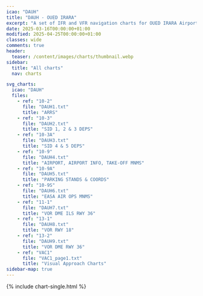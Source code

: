 ```yaml
---
icao: "DAUH"
title: "DAUH - OUED IRARA"
excerpt: "A set of IFR and VFR navigation charts for OUED IRARA Airport"
date: 2025-03-16T00:00:00+01:00
modified: 2025-04-25T00:00:00+01:00
classes: wide
comments: true
header:
  teaser: /content/images/charts/thumbnail.webp
sidebar:
  title: "All charts"
  nav: charts

svg_charts:
  icao: "DAUH"
  files:
    - ref: "10-2"
      file: "DAUH1.txt"
      title: "ARRS"
    - ref: "10-3"
      file: "DAUH2.txt"
      title: "SID 1, 2 & 3 DEPS"
    - ref: "10-3A"
      file: "DAUH3.txt"
      title: "SID 4 & 5 DEPS"
    - ref: "10-9"
      file: "DAUH4.txt"
      title: "AIRPORT, AIRPORT INFO, TAKE-OFF MNMS"
    - ref: "10-9A"
      file: "DAUH5.txt"
      title: "PARKING STANDS & COORDS"
    - ref: "10-9S"
      file: "DAUH6.txt"
      title: "EASA AIR OPS MNMS"
    - ref: "11-1"
      file: "DAUH7.txt"
      title: "VOR DME ILS RWY 36"
    - ref: "13-1"
      file: "DAUH8.txt"
      title: "VOR RWY 18"
    - ref: "13-2"
      file: "DAUH9.txt"
      title: "VOR DME RWY 36"
    - ref: "VAC1"
      file: "VAC1_page1.txt"
      title: "Visual Approach Charts"
sidebar-map: true
---
```


{% include chart-single.html %}
